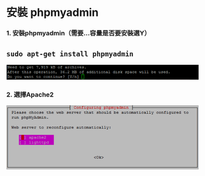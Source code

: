 # **安裝 phpmyadmin**

### 1. 安裝phpmyadmin（需要…容量是否要安裝選Y）
## ```sudo apt-get install phpmyadmin```
![](../img/inst_part2/part2_1.png)

### 2. 選擇Apache2
![](../img/inst_part2/part2_2.png)